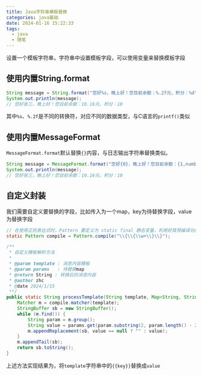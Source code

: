 ```yaml
---
title: Java字符串模板替换
categories: java基础
date: 2024-01-16 15:22:33
tags: 
  - java
  - 随笔
---
```


设置一个模板字符串，字符串中设置模板字段，可以使用变量来替换模板字段

## 使用内置String.format

```java
String message = String.format("您好%s，晚上好！您目前余额：%.2f元，积分：%d", "张三", 10.155, 10);
System.out.println(message);
// 您好张三，晚上好！您目前余额：10.16元，积分：10
```

其中`%s`、`%.2f`是不同的转换符，对应不同的数据类型，与C语言的`printf()`类似

## **使用内置MessageFormat** 

`MessageFormat.format`默认替换`{}`内容，与日志输出字符串替换类似。

```java
String message = MessageFormat.format("您好{0}，晚上好！您目前余额：{1,number,#.##}元，积分：{2}", "张三", 10.155, 10);
System.out.println(message);
// 您好张三，晚上好！您目前余额：10.16元，积分：10
```

## 自定义封装

我们需要自定义要替换的字段，比如传入为一个map，key为待替换字段，value为替换字段

```java
// 在使用正则表达式时，Pattern 要定义为 static final 静态变量，利用好其预编译功能，以避免执行多次预编译。可以有效加快正则匹配速度。
static Pattern compile = Pattern.compile("\\{\\{\\w+\\}\\}");

/**
 * 自定义模板解析方法
 *
 * @param template : 消息内容模板
 * @param params   : 待替换map
 * @return String : 转换后的消息内容
 * @author zhc
 * @date 2024/1/15
 **/
public static String processTemplate(String template, Map<String, String> params) {
    Matcher m = compile.matcher(template);
    StringBuffer sb = new StringBuffer();
    while (m.find()) {
        String param = m.group();
        String value = params.get(param.substring(2, param.length() - 2));
        m.appendReplacement(sb, value == null ? "" : value);
    }
    m.appendTail(sb);
    return sb.toString();
}
```

上述方法实现结果为，将`template`字符串中的`{{key}}`替换成`value`
